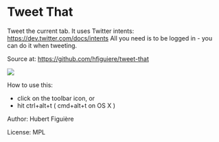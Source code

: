 # Tweet That

Tweet the current tab.
It uses Twitter intents: https://dev.twitter.com/docs/intents
All you need is to be logged in - you can do it when tweeting.

Source at:
https://github.com/hfiguiere/tweet-that

![](data/screenshout.png)

How to use this:

* click on the toolbar icon, or
* hit ctrl+alt+t ( cmd+alt+t on OS X )

Author:
Hubert Figuière

License: MPL
